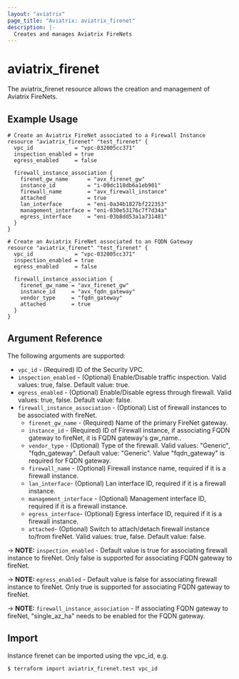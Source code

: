 ```yaml
---
layout: "aviatrix"
page_title: "Aviatrix: aviatrix_firenet"
description: |-
  Creates and manages Aviatrix FireNets
---
```


# aviatrix_firenet

The aviatrix_firenet resource allows the creation and management of Aviatrix FireNets.

## Example Usage

```hcl
# Create an Aviatrix FireNet associated to a Firewall Instance
resource "aviatrix_firenet" "test_firenet" {
  vpc_id             = "vpc-032005cc371"
  inspection_enabled = true
  egress_enabled     = false

  firewall_instance_association {
    firenet_gw_name      = "avx_firenet_gw"
    instance_id          = "i-09dc118db6a1eb901"
    firewall_name        = "avx_firewall_instance"
    attached             = true
    lan_interface        = "eni-0a34b1827bf222353"
    management_interface = "eni-030e53176c7f7d34a"
    egress_interface     = "eni-03b8dd53a1a731481"
  }
}
```
```hcl
# Create an Aviatrix FireNet associated to an FQDN Gateway
resource "aviatrix_firenet" "test_firenet" {
  vpc_id             = "vpc-032005cc371"
  inspection_enabled = true
  egress_enabled     = false

  firewall_instance_association {
    firenet_gw_name = "avx_firenet_gw"
    instance_id     = "avx_fqdn_gateway"
    vendor_type     = "fqdn_gateway"
    attached        = true
  }
}
```

## Argument Reference

The following arguments are supported:

* `vpc_id` - (Required) ID of the Security VPC.
* `inspection_enabled` - (Optional) Enable/Disable traffic inspection. Valid values: true, false. Default value: true.
* `egress_enabled` - (Optional) Enable/Disable egress through firewall. Valid values: true, false. Default value: false.
* `firewall_instance_association` - (Optional) List of firewall instances to be associated with fireNet.
  * `firenet_gw_name` - (Required) Name of the primary FireNet gateway.
  * `instance_id` - (Required) ID of Firewall instance, if associating FQDN gateway to fireNet, it is FQDN gateway's gw_name..
  * `vendor_type` - (Optional) Type of the firewall. Valid values: "Generic", "fqdn_gateway". Default value: "Generic". Value "fqdn_gateway" is required for FQDN gateway.  
  * `firewall_name` - (Optional) Firewall instance name, required if it is a firewall instance.
  * `lan_interface`- (Optional) Lan interface ID, required if it is a firewall instance.
  * `management_interface` - (Optional) Management interface ID, required if it is a firewall instance.
  * `egress_interface`- (Optional) Egress interface ID, required if it is a firewall instance.
  * `attached`- (Optional) Switch to attach/detach firewall instance to/from fireNet. Valid values: true, false. Default value: false.

-> **NOTE:** `inspection_enabled` - Default value is true for associating firewall instance to fireNet. Only false is supported for associating FQDN gateway to fireNet.

-> **NOTE:** `egress_enabled` - Default value is false for associating firewall instance to fireNet. Only true is supported for associating FQDN gateway to fireNet.

-> **NOTE:** `firewall_instance_association` - If associating FQDN gateway to fireNet, "single_az_ha" needs to be enabled for the FQDN gateway.

## Import

Instance firenet can be imported using the vpc_id, e.g.

```
$ terraform import aviatrix_firenet.test vpc_id
```
